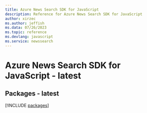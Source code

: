 ```yaml
---
title: Azure News Search SDK for JavaScript
description: Reference for Azure News Search SDK for JavaScript
author: xirzec
ms.author: jeffish
ms.data: 07/26/2023
ms.topic: reference
ms.devlang: javascript
ms.service: newssearch
---
```

# Azure News Search SDK for JavaScript - latest
## Packages - latest
[!INCLUDE [packages](news-search-index.md)]
